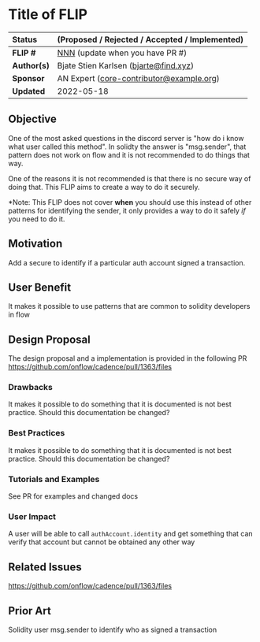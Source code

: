 # Title of FLIP

| Status        | (Proposed / Rejected / Accepted / Implemented)       |
:-------------- |:---------------------------------------------------- |
| **FLIP #**    | [NNN](https://github.com/onflow/flow/pull/NNN) (update when you have PR #) |
| **Author(s)** | Bjate Stien Karlsen (bjarte@find.xyz)         |
| **Sponsor**   | AN Expert (core-contributor@example.org)      |
| **Updated**   | 2022-05-18                                    |

## Objective

One of the most asked questions in the discord server is "how do i know what user called this method". In solidty the answer is "msg.sender", that pattern does not work on flow and it is not recommended to do things that way. 

One of the reasons it is not recommended is that there is no secure way of doing that.  This FLIP aims to create a way to do it securely.

*Note: This FLIP does not cover __when__ you should use this instead of other patterns for identifying the sender, it only provides a way to do it safely  _if_ you need to do it.

## Motivation

Add a secure to identify if  a particular auth account signed a transaction. 

## User Benefit

It makes it possible to use patterns that are common to solidity developers in flow

## Design Proposal

The design proposal and a implementation is provided in the following PR
https://github.com/onflow/cadence/pull/1363/files

### Drawbacks

It makes it possible to do something that it is documented is not best practice. Should this documentation be changed?


### Best Practices

It makes it possible to do something that it is documented is not best practice. Should this documentation be changed?

### Tutorials and Examples

See PR for examples and changed docs

### User Impact

A user will be able to call `authAccount.identity` and get something that can verify that account but cannot be obtained any other way


## Related Issues

https://github.com/onflow/cadence/pull/1363/files

## Prior Art

Solidity user msg.sender to identify who as signed a transaction
